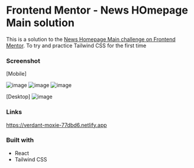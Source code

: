 # Frontend Mentor - News HOmepage Main solution

This is a solution to the [News Homepage Main challenge on Frontend Mentor](https://www.frontendmentor.io/solutions/news-homepage-main-using-react-and-tailwind-css-ftW3WwOslQ).
To try and practice Tailwind CSS for the first time

### Screenshot

[Mobile]

![image](https://github.com/takam3g/news-homepage-main/assets/84117994/584e98c9-f770-42dd-bdeb-00d13420bba5)
![image](https://github.com/takam3g/news-homepage-main/assets/84117994/fcd39281-8ba2-4eec-9875-fe14972a9119)
![image](https://github.com/takam3g/news-homepage-main/assets/84117994/730fd5d3-1f96-4261-a008-ee83a8827a03)

[Desktop]
![image](https://github.com/takam3g/news-homepage-main/assets/84117994/a86bd51f-cff9-4a92-8c5b-8077caac1beb)

### Links

https://verdant-moxie-77dbd6.netlify.app

### Built with

- React
- Tailwind CSS